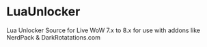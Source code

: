 # LuaUnlocker
Lua Unlocker Source for Live WoW 7.x to 8.x
for use with addons like NerdPack & DarkRotatations.com
